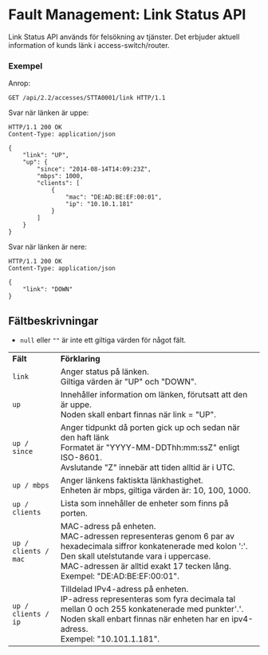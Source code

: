 # Fault Management: Link Status API

Link Status API används för felsökning av tjänster. Det erbjuder aktuell information of kunds länk i access-switch/router.

### Exempel

Anrop:

```http
GET /api/2.2/accesses/STTA0001/link HTTP/1.1
```

Svar när länken är uppe:

```http
HTTP/1.1 200 OK
Content-Type: application/json

{
	"link": "UP",
	"up": {
		"since": "2014-08-14T14:09:23Z",
		"mbps": 1000,
		"clients": [
			{
				"mac": "DE:AD:BE:EF:00:01",
				"ip": "10.10.1.181"
			}
		]
	}
}
```

Svar när länken är nere:

```http
HTTP/1.1 200 OK
Content-Type: application/json

{
	"link": "DOWN"
}
```

## Fältbeskrivningar

* `null` eller `""` är inte ett giltiga värden för något fält.

<table>
    <tbody>
        <tr>
            <td><strong>Fält</strong></td>
            <td><strong>Förklaring</strong></td>
        </tr>
	<tr>
            <td>
                <code>link</code>
            </td>
            <td>
	    	Anger status på länken.<br>
		Giltiga värden är "UP" och "DOWN".
            </td>
        </tr>
	<tr>
            <td>
                <code>up</code>
            </td>
            <td>
	    	Innehåller information om länken, förutsatt att den är uppe.<br>
		Noden skall enbart finnas när link = "UP".
            </td>
        </tr>
 	<tr>
            <td>
                <code>up / since</code>
            </td>
            <td>
                Anger tidpunkt då porten gick up och sedan när den haft länk<br>
		Formatet är "YYYY-MM-DDThh:mm:ssZ" enligt ISO-8601.<br>
		Avslutande "Z" innebär att tiden alltid är i UTC.
            </td>
        </tr>
        <tr>
            <td>
                <code>up / mbps</code>
            </td>
            <td>
	    	Anger länkens faktiskta länkhastighet.<br>
		Enheten är mbps, giltiga värden är: 10, 100, 1000.
            </td>
        </tr>
	<tr>
            <td>
                <code>up / clients</code>
            </td>
            <td>
	    	Lista som innehåller de enheter som finns på porten.
            </td>
        </tr>
        <tr>
            <td>
                <code>up / clients / mac</code>
            </td>
            <td>
            	MAC-adress på enheten.<br>
		MAC-adressen representeras genom 6 par av hexadecimala siffror konkatenerade med kolon ':'. Den skall utelstutande vara i uppercase.<br>
		MAC-adressen är alltid exakt 17 tecken lång.<br>
		Exempel: "DE:AD:BE:EF:00:01".  
	    </td>
        </tr>
        <tr>
            <td>
                <code>up / clients / ip</code>
            </td>
            <td>
	    	Tilldelad IPv4-adress på enheten.<br>
		IP-adress representeras som fyra decimala tal mellan 0 och 255 konkatenerade med punkter'.'.<br>
		Noden skall enbart finnas när enheten har en ipv4-adress.<br>
		Exempel: "10.101.1.181".
            </td>
        </tr>
     </tbody>
</table>
